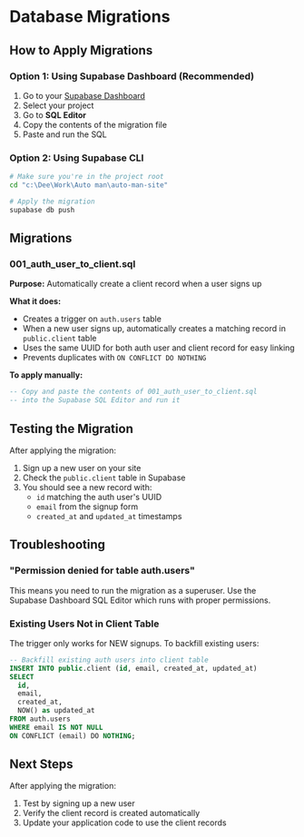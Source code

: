 # Database Migrations

## How to Apply Migrations

### Option 1: Using Supabase Dashboard (Recommended)

1. Go to your [Supabase Dashboard](https://supabase.com/dashboard)
2. Select your project
3. Go to **SQL Editor**
4. Copy the contents of the migration file
5. Paste and run the SQL

### Option 2: Using Supabase CLI

```bash
# Make sure you're in the project root
cd "c:\Dee\Work\Auto man\auto-man-site"

# Apply the migration
supabase db push
```

## Migrations

### 001_auth_user_to_client.sql

**Purpose:** Automatically create a client record when a user signs up

**What it does:**
- Creates a trigger on `auth.users` table
- When a new user signs up, automatically creates a matching record in `public.client` table
- Uses the same UUID for both auth user and client record for easy linking
- Prevents duplicates with `ON CONFLICT DO NOTHING`

**To apply manually:**

```sql
-- Copy and paste the contents of 001_auth_user_to_client.sql
-- into the Supabase SQL Editor and run it
```

## Testing the Migration

After applying the migration:

1. Sign up a new user on your site
2. Check the `public.client` table in Supabase
3. You should see a new record with:
   - `id` matching the auth user's UUID
   - `email` from the signup form
   - `created_at` and `updated_at` timestamps

## Troubleshooting

### "Permission denied for table auth.users"

This means you need to run the migration as a superuser. Use the Supabase Dashboard SQL Editor which runs with proper permissions.

### Existing Users Not in Client Table

The trigger only works for NEW signups. To backfill existing users:

```sql
-- Backfill existing auth users into client table
INSERT INTO public.client (id, email, created_at, updated_at)
SELECT 
  id,
  email,
  created_at,
  NOW() as updated_at
FROM auth.users
WHERE email IS NOT NULL
ON CONFLICT (email) DO NOTHING;
```

## Next Steps

After applying the migration:
1. Test by signing up a new user
2. Verify the client record is created automatically
3. Update your application code to use the client records
